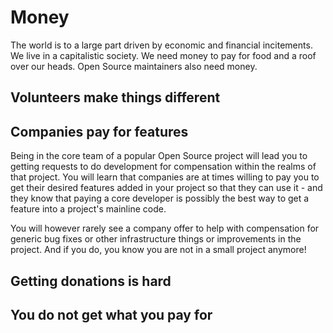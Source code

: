 # Money

The world is to a large part driven by economic and financial incitements. We
live in a capitalistic society. We need money to pay for food and a roof over
our heads. Open Source maintainers also need money.

## Volunteers make things different

## Companies pay for features

Being in the core team of a popular Open Source project will lead you to
getting requests to do development for compensation within the realms of that
project. You will learn that companies are at times willing to pay you to get
their desired features added in your project so that they can use it - and
they know that paying a core developer is possibly the best way to get a
feature into a project's mainline code.

You will however rarely see a company offer to help with compensation for
generic bug fixes or other infrastructure things or improvements in the
project. And if you do, you know you are not in a small project anymore!

## Getting donations is hard

## You do not get what you pay for

